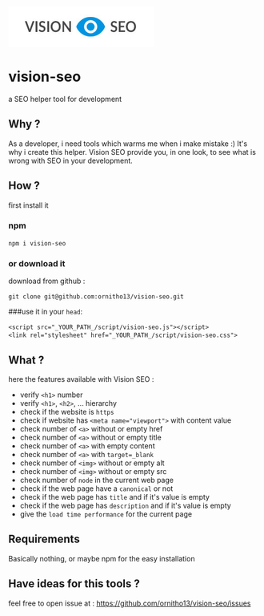 
![Vision SEO logo](https://github.com/ornitho13/vision-seo/blob/master/image/logo.jpg?raw=true)
# vision-seo
a SEO helper tool for development

## Why ?
As a developer, i need tools which warms me when i make mistake :)
It's why i create this helper.
Vision SEO provide you, in one look, to see what is wrong with SEO in your development.

## How ?
first install it
### npm
    npm i vision-seo
### or download it
download from github :

    git clone git@github.com:ornitho13/vision-seo.git


###use it in your `head`:

    <script src="_YOUR_PATH_/script/vision-seo.js"></script>
    <link rel="stylesheet" href="_YOUR_PATH_/script/vision-seo.css">

## What ?
here the features available with Vision SEO :
* verify `<h1>` number
* verify `<h1>`, `<h2>`, ... hierarchy
* check if the website is `https`
* check if website has `<meta name="viewport">` with content value
* check number of `<a>` without or empty href
* check number of `<a>` without or empty title
* check number of `<a>` with empty content
* check number of `<a>` with `target=_blank`
* check number of `<img>` without or empty alt
* check number of `<img>` without or empty src
* check number of `node` in the current web page
* check if the web page have a `canonical` or not
* check if the web page has `title` and if it's value is empty
* check if the web page has `description` and if it's value is empty
* give the `load time performance` for the current page

## Requirements
Basically nothing, or maybe npm for the easy installation

## Have ideas for this tools ?
feel free to open issue at : https://github.com/ornitho13/vision-seo/issues